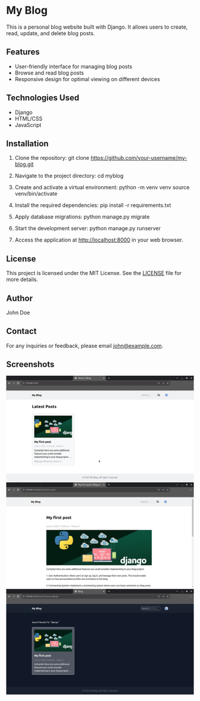 # My Blog

This is a personal blog website built with Django. It allows users to create, read, update, and delete blog posts.

## Features

- User-friendly interface for managing blog posts
- Browse and read blog posts
- Responsive design for optimal viewing on different devices

## Technologies Used

- Django
- HTML/CSS
- JavaScript

## Installation

1. Clone the repository: 
git clone https://github.com/your-username/my-blog.git
2. Navigate to the project directory:
cd myblog
3. Create and activate a virtual environment: 
python -m venv venv
source venv/bin/activate
4. Install the required dependencies:
pip install -r requirements.txt
5. Apply database migrations:
python manage.py migrate
6. Start the development server:
python manage.py runserver

7. Access the application at [http://localhost:8000](http://localhost:8000) in your web browser.

## License

This project is licensed under the MIT License. See the [LICENSE](LICENSE) file for more details.

## Author

John Doe

## Contact

For any inquiries or feedback, please email john@example.com.

## Screenshots

![Screenshot 1](screenshots/screenshot1.png)
![Screenshot 2](screenshots/screenshot2.png)
![Screenshot 3](screenshots/screenshot3.png)
